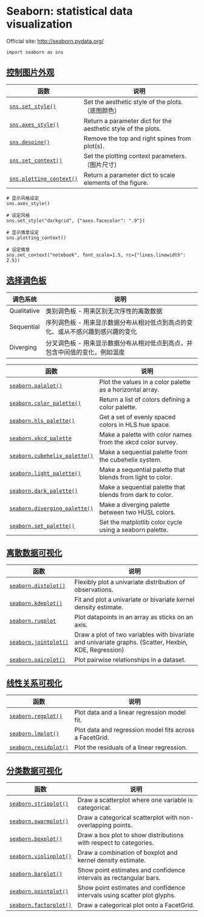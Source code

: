 # Seaborn: statistical data visualization

Official site: http://seaborn.pydata.org/

```
import seaborn as sns
```

## [控制图片外观](http://seaborn.pydata.org/tutorial/aesthetics.html)

函数 | 说明
---|---
[`sns.set_style()`](http://seaborn.pydata.org/generated/seaborn.set_style.html#seaborn.set_style) | Set the aesthetic style of the plots.（底图颜色）
[`sns.axes_style()`](http://seaborn.pydata.org/generated/seaborn.axes_style.html#seaborn.axes_style)| Return a parameter dict for the aesthetic style of the plots.
[`sns.despine()`](http://seaborn.pydata.org/generated/seaborn.despine.html#seaborn.despine) | Remove the top and right spines from plot(s).
[`sns.set_context()`](http://seaborn.pydata.org/generated/seaborn.set_context.html#seaborn.set_context) | Set the plotting context parameters.（图片尺寸）
[`sns.plotting_context()`](http://seaborn.pydata.org/generated/seaborn.plotting_context.html#seaborn.plotting_context) | Return a parameter dict to scale elements of the figure.

```
# 显示风格设定
sns.axes_style()

# 设定风格
sns.set_style("darkgrid", {"axes.facecolor": ".9"})
```

```
# 显示情景设定
sns.plotting_context()

# 设定情景
sns.set_context("notebook", font_scale=1.5, rc={"lines.linewidth": 2.5})
```

## [选择调色板](http://seaborn.pydata.org/tutorial/color_palettes.html)

调色系统 | 说明
---|---
Qualitative | 类别调色板 - 用来区别无次序性的离散数据
Sequential | 序列调色板 - 用来显示数据分布从相对低点到高点的变化、或从不感兴趣到感兴趣的变化
Diverging | 分叉调色板 - 用来显示数据分布从相对低点到高点，并包含中间值的变化，例如温度

函数 | 说明
---|---
[`seaborn.palplot()`](http://seaborn.pydata.org/generated/seaborn.palplot.html?highlight=palplot#seaborn.palplot) | Plot the values in a color palette as a horizontal array.
[`seaborn.color_palette()`](http://seaborn.pydata.org/generated/seaborn.color_palette.html#seaborn.color_palette) | Return a list of colors defining a color palette.
[`seaborn.hls_palette()`](http://seaborn.pydata.org/generated/seaborn.hls_palette.html#seaborn.hls_palette) | Get a set of evenly spaced colors in HLS hue space.
[`seaborn.xkcd_palette`](http://seaborn.pydata.org/generated/seaborn.xkcd_palette.html#seaborn.xkcd_palette) | Make a palette with color names from the xkcd color survey.
[`seaborn.cubehelix_palette()`](http://seaborn.pydata.org/generated/seaborn.cubehelix_palette.html#seaborn.cubehelix_palette) | Make a sequential palette from the cubehelix system.
[`seaborn.light_palette()`](http://seaborn.pydata.org/generated/seaborn.light_palette.html#seaborn.light_palette) | Make a sequential palette that blends from light to color.
[`seaborn.dark_palette()`](http://seaborn.pydata.org/generated/seaborn.dark_palette.html#seaborn.dark_palette) | Make a sequential palette that blends from dark to color.
[`seaborn.diverging_palette()`](http://seaborn.pydata.org/generated/seaborn.diverging_palette.html#seaborn.diverging_palette) | Make a diverging palette between two HUSL colors.
[`seaborn.set_palette()`](http://seaborn.pydata.org/generated/seaborn.set_palette.html#seaborn.set_palette) | Set the matplotlib color cycle using a seaborn palette.

## [离散数据可视化](http://seaborn.pydata.org/tutorial/distributions.html)

函数 | 说明
---|---
[`seaborn.distplot()`](http://seaborn.pydata.org/generated/seaborn.distplot.html#seaborn.distplot) | Flexibly plot a univariate distribution of observations.
[`seaborn.kdeplot()`](http://seaborn.pydata.org/generated/seaborn.kdeplot.html#seaborn.kdeplot) | Fit and plot a univariate or bivariate kernel density estimate.
[`seaborn.rugplot`](http://seaborn.pydata.org/generated/seaborn.rugplot.html#seaborn.rugplot) | Plot datapoints in an array as sticks on an axis.
[`seaborn.jointplot()`](http://seaborn.pydata.org/generated/seaborn.jointplot.html#seaborn.jointplot) | Draw a plot of two variables with bivariate and univariate graphs. (Scatter, Hexbin, KDE, Regression)
[`seaborn.pairplot()`](http://seaborn.pydata.org/generated/seaborn.pairplot.html#seaborn.pairplot) | Plot pairwise relationships in a dataset.

## [线性关系可视化](http://seaborn.pydata.org/tutorial/regression.html)

函数 | 说明
---|---
[`seaborn.regplot()`](http://seaborn.pydata.org/generated/seaborn.regplot.html#seaborn.regplot) | Plot data and a linear regression model fit.
[`seaborn.lmplot()`](http://seaborn.pydata.org/generated/seaborn.lmplot.html#seaborn.lmplot) | Plot data and regression model fits across a FacetGrid.
[`seaborn.residplot()`](http://seaborn.pydata.org/generated/seaborn.residplot.html#seaborn.residplot) | Plot the residuals of a linear regression.

## [分类数据可视化](http://seaborn.pydata.org/tutorial/categorical.html)

函数 | 说明
---|---
[`seaborn.stripplot()`](http://seaborn.pydata.org/generated/seaborn.stripplot.html#seaborn.stripplot) | Draw a scatterplot where one variable is categorical.
[`seaborn.swarmplot()`](http://seaborn.pydata.org/generated/seaborn.swarmplot.html#seaborn.swarmplot) | Draw a categorical scatterplot with non-overlapping points.
[`seaborn.boxplot()`](http://seaborn.pydata.org/generated/seaborn.boxplot.html#seaborn.boxplot) | Draw a box plot to show distributions with respect to categories.
[`seaborn.violinplot()`](http://seaborn.pydata.org/generated/seaborn.violinplot.html#seaborn.violinplot) | Draw a combination of boxplot and kernel density estimate.
[`seaborn.barplot()`](http://seaborn.pydata.org/generated/seaborn.barplot.html#seaborn.barplot) | Show point estimates and confidence intervals as rectangular bars.
[`seaborn.pointplot()`](http://seaborn.pydata.org/generated/seaborn.pointplot.html#seaborn.pointplot) | Show point estimates and confidence intervals using scatter plot glyphs.
[`seaborn.factorplot()`](http://seaborn.pydata.org/generated/seaborn.factorplot.html#seaborn.factorplot) | Draw a categorical plot onto a FacetGrid.

